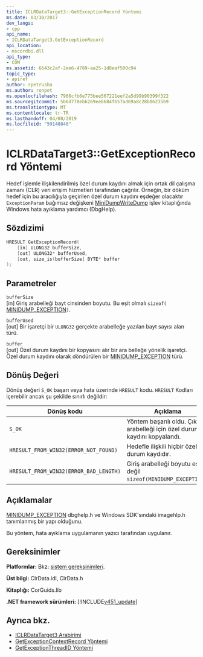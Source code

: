 ```yaml
---
title: ICLRDataTarget3::GetExceptionRecord Yöntemi
ms.date: 03/30/2017
dev_langs:
- cpp
api_name:
- ICLRDataTarget3.GetExceptionRecord
api_location:
- mscordbi.dll
api_type:
- COM
ms.assetid: 6643c2af-2ee6-4789-aa25-1d8eaf500c94
topic_type:
- apiref
author: rpetrusha
ms.author: ronpet
ms.openlocfilehash: 7966cfb6e775bee567221eef2a5d99b90399f322
ms.sourcegitcommit: 5b6d778ebb269ee6684fb57ad69a8c28b06235b9
ms.translationtype: MT
ms.contentlocale: tr-TR
ms.lasthandoff: 04/08/2019
ms.locfileid: "59140848"
---
```

# <a name="iclrdatatarget3getexceptionrecord-method"></a>ICLRDataTarget3::GetExceptionRecord Yöntemi
Hedef işlemle ilişkilendirilmiş özel durum kaydını almak için ortak dil çalışma zamanı (CLR) veri erişim hizmetleri tarafından çağrılır. Örneğin, bir döküm hedef için bu aracılığıyla geçirilen özel durum kaydını eşdeğer olacaktır `ExceptionParam` bağımsız değişkeni [MiniDumpWriteDump](/windows/desktop/api/minidumpapiset/nf-minidumpapiset-minidumpwritedump) işlev kitaplığında Windows hata ayıklama yardımcı (DbgHelp).  
  
## <a name="syntax"></a>Sözdizimi  
  
```cpp  
HRESULT GetExceptionRecord(  
    [in] ULONG32 bufferSize,  
    [out] ULONG32* bufferUsed,  
    [out, size_is(bufferSize] BYTE* buffer  
);  
```  
  
## <a name="parameters"></a>Parametreler  
 `bufferSize`  
 [in] Giriş arabelleği bayt cinsinden boyutu. Bu eşit olmalı `sizeof(` [MINIDUMP_EXCEPTION](/windows/desktop/api/minidumpapiset/ns-minidumpapiset-_minidump_exception)`)`.  
  
 `bufferUsed`  
 [out] Bir işaretçi bir `ULONG32` gerçekte arabelleğe yazılan bayt sayısı alan türü.  
  
 `buffer`  
 [out] Özel durum kaydını bir kopyasını alır bir ara belleğe yönelik işaretçi. Özel durum kaydını olarak döndürülen bir [MINIDUMP_EXCEPTION](/windows/desktop/api/minidumpapiset/ns-minidumpapiset-_minidump_exception) türü.  
  
## <a name="return-value"></a>Dönüş Değeri  
 Dönüş değeri `S_OK` başarı veya hata üzerinde `HRESULT` kodu. `HRESULT` Kodları içerebilir ancak şu şekilde sınırlı değildir:  
  
|Dönüş kodu|Açıklama|  
|-----------------|-----------------|  
|`S_OK`|Yöntem başarılı oldu. Çıkış arabelleği için özel durum kaydını kopyalandı.|  
|`HRESULT_FROM_WIN32(ERROR_NOT_FOUND)`|Hedefle ilişkili hiçbir özel durum kaydıdır.|  
|`HRESULT_FROM_WIN32(ERROR_BAD_LENGTH)`|Giriş arabelleği boyutu eşit değil `sizeof(MINIDUMP_EXCEPTION)`.|  
  
## <a name="remarks"></a>Açıklamalar  
 [MINIDUMP_EXCEPTION](/windows/desktop/api/minidumpapiset/ns-minidumpapiset-_minidump_exception) dbghelp.h ve Windows SDK'sındaki imagehlp.h tanımlanmış bir yapı olduğunu.  
  
 Bu yöntem, hata ayıklama uygulamanın yazıcı tarafından uygulanır.  
  
## <a name="requirements"></a>Gereksinimler  
 **Platformlar:** Bkz: [sistem gereksinimleri](../../../../docs/framework/get-started/system-requirements.md).  
  
 **Üst bilgi:** ClrData.idl, ClrData.h  
  
 **Kitaplığı:** CorGuids.lib  
  
 **.NET framework sürümleri:** [!INCLUDE[v451_update](../../../../includes/net-current-v451-nov-plus.md)]  
  
## <a name="see-also"></a>Ayrıca bkz.

- [ICLRDataTarget3 Arabirimi](../../../../docs/framework/unmanaged-api/debugging/iclrdatatarget3-interface.md)
- [GetExceptionContextRecord Yöntemi](../../../../docs/framework/unmanaged-api/debugging/iclrdatatarget3-getexceptioncontextrecord-method.md)
- [GetExceptionThreadID Yöntemi](../../../../docs/framework/unmanaged-api/debugging/iclrdatatarget3-getexceptionthreadid-method.md)
